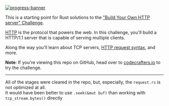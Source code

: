 [![progress-banner](https://backend.codecrafters.io/progress/http-server/daf9d874-2bd7-42a3-a62c-629c23aeb4c6)](https://app.codecrafters.io/users/codecrafters-bot?r=2qF)

This is a starting point for Rust solutions to the
["Build Your Own HTTP server" Challenge](https://app.codecrafters.io/r/victorious-pig-708556).

[HTTP](https://en.wikipedia.org/wiki/Hypertext_Transfer_Protocol) is the
protocol that powers the web. In this challenge, you'll build a HTTP/1.1 server
that is capable of serving multiple clients.

Along the way you'll learn about TCP servers,
[HTTP request syntax](https://www.w3.org/Protocols/rfc2616/rfc2616-sec5.html),
and more.

**Note**: If you're viewing this repo on GitHub, head over to
[codecrafters.io](https://app.codecrafters.io/r/victorious-pig-708556) to try the challenge.

___

All of the stages were cleared in the repo, but, especially, the `request.rs` is not optimized at all.  
It would have been better to use `.seek(&mut buf)` than working with `tcp_stream.bytes()` directly